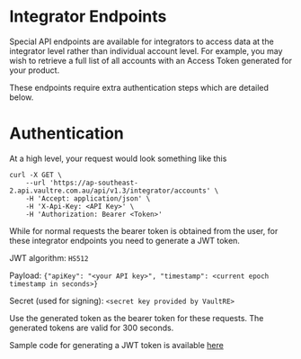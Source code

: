 Integrator Endpoints
==================

Special API endpoints are available for integrators to access data at the integrator level rather than individual account level. For example, you may wish to retrieve a full list of all accounts with an Access Token generated for your product.

These endpoints require extra authentication steps which are detailed below.

Authentication
==================

At a high level, your request would look something like this

```
curl -X GET \
    --url 'https://ap-southeast-2.api.vaultre.com.au/api/v1.3/integrator/accounts' \
    -H 'Accept: application/json' \
    -H 'X-Api-Key: <API Key>' \
    -H 'Authorization: Bearer <Token>'
```

While for normal requests the bearer token is obtained from the user, for these integrator endpoints you need to generate a JWT token.

JWT algorithm: `HS512`

Payload: `{"apiKey": "<your API key>", "timestamp": <current epoch timestamp in seconds>}`

Secret (used for signing): `<secret key provided by VaultRE>`

Use the generated token as the bearer token for these requests. The generated tokens are valid for 300 seconds.

Sample code for generating a JWT token is available [here](python/create_jwt.py)
